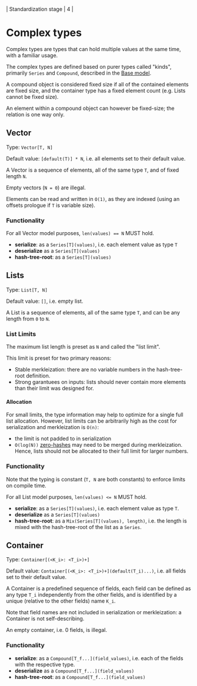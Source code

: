 | Standardization stage | 4 | 

# Complex types

Complex types are types that can hold multiple values at the same time, with a familiar usage.

The complex types are defined based on purer types called "kinds", primarily `Series` and `Compound`, described in the [Base model](../base/model.md). 

A compound object is considered fixed size if all of the contained elements are fixed size, and the container type has a fixed element count (e.g. Lists cannot be fixed size).

An element within a compound object can however be fixed-size; the relation is one way only.

## Vector

Type: `Vector[T, N]`

Default value: `[default(T)] * N`, i.e. all elements set to their default value.

A Vector is a sequence of elements, all of the same type `T`, and of fixed length `N`.

Empty vectors (`N = 0`) are illegal.

Elements can be read and written in `O(1)`, as they are indexed (using an offsets prologue if `T` is variable size).

### Functionality

For all Vector model purposes, `len(values) == N` MUST hold.

- **serialize**: as a `Series[T](values)`, i.e. each element value as type `T`
- **deserialize** as a `Series[T](values)`
- **hash-tree-root**: as a `Series[T](values)`


## Lists

Type: `List[T, N]`

Default value: `[]`, i.e. empty list.

A List is a sequence of elements, all of the same type `T`, and can be any length from `0` to `N`.

### List Limits

The maximum list length is preset as `N` and called the "list limit".

This limit is preset for two primary reasons:
- Stable merkleization: there are no variable numbers in the hash-tree-root definition.
- Strong garantuees on inputs: lists should never contain more elements than their limit was designed for.

#### Allocation

For small limits, the type information may help to optimize for a single full list allocation.
However, list limits can be arbitrarily high as the cost for serialization and merkleization is `O(n)`:
 - the limit is not padded to in serialization
 - `O(log(N))` [zero-hashes](TODO) may need to be merged during merkleization.
Hence, lists should not be allocated to their full limit for larger numbers.

### Functionality

Note that the typing is constant (`T, N` are both constants) to enforce limits on compile time.

For all List model purposes, `len(values) <= N` MUST hold.

- **serialize**: as a `Series[T](values)`, i.e. each element value as type `T`.
- **deserialize** as a `Series[T](values)`
- **hash-tree-root**: as a `Mix(Series[T](values), length)`, i.e. the length is mixed with the hash-tree-root of the list as a `Series`.


## Container

Type: `Container[(<K_i>: <T_i>)+]`

Default value: `Container[(<K_i>: <T_i>)+](default(T_i)...)`, i.e. all fields set to their default value.

A Container is a predefined sequence of fields, each field can be defined as any type `T_i` independently from the other fields, and is identified by a unique (relative to the other fields) name `K_i`.

Note that field names are not included in serialization or merkleization: a Container is not self-describing.

An empty container, i.e. 0 fields, is illegal.

### Functionality

- **serialize**: as a `Compound[T_f...](field_values)`, i.e. each of the fields with the respective type.
- **deserialize** as a `Compound[T_f...](field_values)`
- **hash-tree-root**: as a `Compound[T_f...](field_values)`


